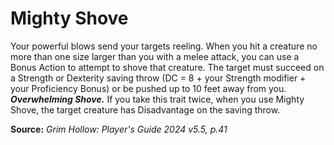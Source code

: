 # Mighty Shove

Your powerful blows send your targets reeling. When you hit a creature no more than one size larger than you with a melee attack, you can use a Bonus Action to attempt to shove that creature. The target must succeed on a Strength or Dexterity saving throw (DC = 8 + your Strength modifier + your Proficiency Bonus) or be pushed up to 10 feet away from you.  
***Overwhelming Shove.*** If you take this trait twice, when you use Mighty Shove, the target creature has Disadvantage on the saving throw.

**Source:** *Grim Hollow: Player's Guide 2024 v5.5, p.41*